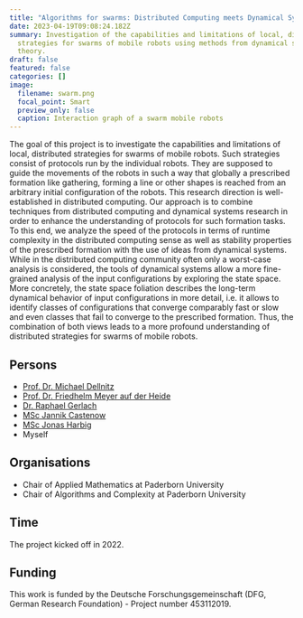 ```yaml
---
title: "Algorithms for swarms: Distributed Computing meets Dynamical Systems"
date: 2023-04-19T09:08:24.182Z
summary: Investigation of the capabilities and limitations of local, distributed
  strategies for swarms of mobile robots using methods from dynamical systems
  theory.
draft: false
featured: false
categories: []
image:
  filename: swarm.png
  focal_point: Smart
  preview_only: false
  caption: Interaction graph of a swarm mobile robots
---
```

The goal of this project is to investigate the capabilities and limitations of local, distributed strategies for swarms of mobile robots. Such strategies consist of protocols run by the individual robots. They are supposed to guide the movements of the robots in such a way that globally a prescribed formation like gathering, forming a line or other shapes is reached from an arbitrary initial configuration of the robots. This research direction is well-established in distributed computing. Our approach is to combine techniques from distributed computing and dynamical systems research in order to enhance the understanding of protocols for such formation tasks. To this end, we analyze the speed of the protocols in terms of runtime complexity in the distributed computing sense as well as stability properties of the prescribed formation with the use of ideas from dynamical systems. While in the distributed computing community often only a worst-case analysis is considered, the tools of dynamical systems allow a more fine-grained analysis of the input configurations by exploring the state space. More concretely, the state space foliation describes the long-term dynamical behavior of input configurations in more detail, i.e. it allows to identify classes of configurations that converge comparably fast or slow and even classes that fail to converge to the prescribed formation. Thus, the combination of both views leads to a more profound understanding of distributed strategies for swarms of mobile robots.

## Persons

* [Prof. Dr. Michael Dellnitz](https://math.uni-paderborn.de/en/ag/chair-of-applied-mathematics)
* [Prof. Dr. Friedhelm Meyer auf der Heide](https://www.hni.uni-paderborn.de/alg/mitarbeiter/fmadh/)
* [Dr. Raphael Gerlach](https://www.uni-paderborn.de/en/person/32655)
* [MSc Jannik Castenow](https://www.hni.uni-paderborn.de/alg/mitarbeiter/jannikca/)
* [MSc Jonas Harbig](https://www.hni.uni-paderborn.de/en/algorithms-and-complexity/staff/152284822104275/)
* Myself

## Organisations

* Chair of Applied Mathematics at Paderborn University
* Chair of Algorithms and Complexity at Paderborn University

## Time

The project kicked off in 2022.

## Funding

This work is funded by the Deutsche Forschungsgemeinschaft (DFG, German Research Foundation) - Project number 453112019.

